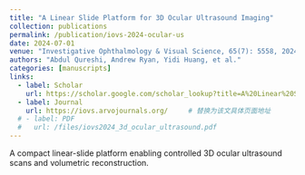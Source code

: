 ```yaml
---
title: "A Linear Slide Platform for 3D Ocular Ultrasound Imaging"
collection: publications
permalink: /publication/iovs-2024-ocular-us
date: 2024-07-01
venue: "Investigative Ophthalmology & Visual Science, 65(7): 5558, 2024"
authors: "Abdul Qureshi, Andrew Ryan, Yidi Huang, et al."
categories: [manuscripts]
links:
  - label: Scholar
    url: https://scholar.google.com/scholar_lookup?title=A%20Linear%20Slide%20Platform%20for%203D%20Ocular%20Ultrasound%20Imaging
  - label: Journal
    url: https://iovs.arvojournals.org/     # 替换为该文具体页面地址
  # - label: PDF
  #   url: /files/iovs2024_3d_ocular_ultrasound.pdf
---
```


A compact linear-slide platform enabling controlled 3D ocular ultrasound scans and volumetric reconstruction.
